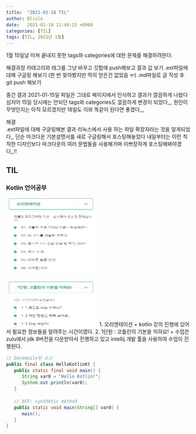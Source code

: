 ```yaml
---
title:  "2021-01-18 TIL"
author: Blisle
date:   2021-01-18 11:49:23 +0900
categories: [TIL]
tags: [TIL, 2021년 1월]
--- 
```


1월 15일날 미쳐 끝내지 못한 tags와 categories에 대한 문제를 해결하려한다.

해결과정
  카테고리와 태그를 그냥 바꾸고 깃헙에 push해보고 결과 값 보기
.ext파일에 대해 구글링 해보기 (한 번 찾아봤지만 딱히 얻은건 없었음 ㅠ)
.md파일로 글 작성 후 git push 해보기

중간 결과
  2021-01-15일 파일은 그대로 페이지에서 인식하고 결과가 깔끔하게 나왔다
심지어 15일 당시에는 안되던 tags와 categories도 깔끔하게 변경이 되었다,,,
원인이 무엇인지는 아직 모르겠지만 18일도 이와 똑같이 된다면 좋겠다,,,

해결  
  .ext파일에 대해 구글링해본 결과 리눅스에서 사용 하는 파일 확장자라는 것을 알게되었다,,
단순 마크다운 기본설명서를 새로 구글링해서 포스팅해놓았다 내일부터는 이런 칙칙한 디자인보다 
마크다운의 여러 문법들을 사용해가며 이쁘장하게 포스팅해봐야겠다,,!!
  
  
  
  
  
## TIL  

### Kotlin 언어공부  
<img src="{{ site.baseurl }}/images/../../../images/2021-01-18.png" width="250" height="350">
1. 오리엔테이션
   + kotlin 강의 진행에 있어서 필요한 정보들을 알려주는 시간이였다.
2. 1단원 : 코틀린의 기본을 익혀요!
   + 수업은 zulu에서 jdk 8버전을 다운받아서 진행하고 있고 intellij 개발 툴을 사용하여 수업이 진행된다.

``` java
// Decompile된 소스
public final class HelloKotlinKt {
   public static final void main() {
      String var0 = "Hello Kotlin!";
      System.out.println(var0);
   }

   // $FF: synthetic method
   public static void main(String[] var0) {
      main();
   }
}
```